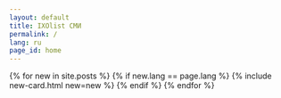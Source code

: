```yaml
---
layout: default
title: IXOlist СМИ
permalink: /
lang: ru
page_id: home
---
```

<div class="news-block p-3">
  {% for new in site.posts %}
    {% if new.lang == page.lang %}
      {% include new-card.html new=new %}
    {% endif %}
  {% endfor %}
</div>



